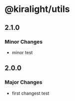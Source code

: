 # @kiralight/utils

## 2.1.0

### Minor Changes

- minor test

## 2.0.0

### Major Changes

- first changest test

